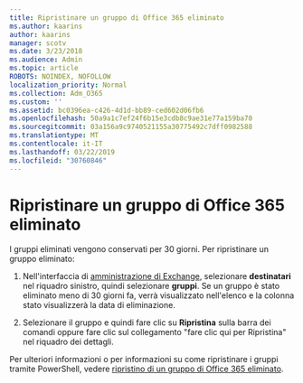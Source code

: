 ```yaml
---
title: Ripristinare un gruppo di Office 365 eliminato
ms.author: kaarins
author: kaarins
manager: scotv
ms.date: 3/23/2018
ms.audience: Admin
ms.topic: article
ROBOTS: NOINDEX, NOFOLLOW
localization_priority: Normal
ms.collection: Adm_O365
ms.custom: ''
ms.assetid: bc0396ea-c426-4d1d-bb89-ced602d06fb6
ms.openlocfilehash: 50a9a1c7ef24f6b15e3cdb8c9ae31e77a159ba70
ms.sourcegitcommit: 03a156a9c9740521155a30775492c7dff0982588
ms.translationtype: MT
ms.contentlocale: it-IT
ms.lasthandoff: 03/22/2019
ms.locfileid: "30760846"
---
```

# <a name="restore-a-deleted-office-365-group"></a>Ripristinare un gruppo di Office 365 eliminato

I gruppi eliminati vengono conservati per 30 giorni. Per ripristinare un gruppo eliminato:
  
1. Nell'interfaccia di [amministrazione di Exchange](https://outlook.office365.com/ecp/), selezionare **destinatari** nel riquadro sinistro, quindi selezionare **gruppi**. Se un gruppo è stato eliminato meno di 30 giorni fa, verrà visualizzato nell'elenco e la colonna stato visualizzerà la data di eliminazione.
    
2. Selezionare il gruppo e quindi fare clic su **Ripristina** sulla barra dei comandi oppure fare clic sul collegamento "fare clic qui per Ripristina" nel riquadro dei dettagli. 
    
Per ulteriori informazioni o per informazioni su come ripristinare i gruppi tramite PowerShell, vedere [ripristino di un gruppo di Office 365 eliminato](https://go.microsoft.com/fwlink/?linkid=867802).
  

